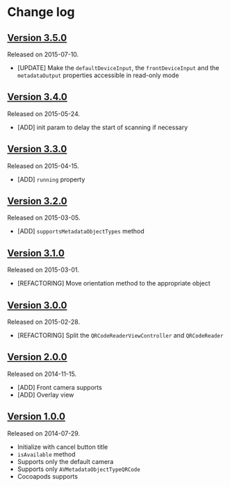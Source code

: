 # Change log

## [Version 3.5.0](https://github.com/yannickl/QRCodeReaderViewController/releases/tag/3.5.0)
Released on 2015-07-10.

- [UPDATE] Make the `defaultDeviceInput`, the `frontDeviceInput` and the `metadataOutput` properties accessible in read-only mode

## [Version 3.4.0](https://github.com/yannickl/QRCodeReaderViewController/releases/tag/3.4.0)
Released on 2015-05-24.

- [ADD] init param to delay the start of scanning if necessary

## [Version 3.3.0](https://github.com/yannickl/QRCodeReaderViewController/releases/tag/3.3.0)
Released on 2015-04-15.

- [ADD] `running` property

## [Version 3.2.0](https://github.com/yannickl/QRCodeReaderViewController/releases/tag/3.2.0)
Released on 2015-03-05.

- [ADD] `supportsMetadataObjectTypes` method

## [Version 3.1.0](https://github.com/yannickl/QRCodeReaderViewController/releases/tag/3.1.0)
Released on 2015-03-01.

- [REFACTORING] Move orientation method to the appropriate object

## [Version 3.0.0](https://github.com/yannickl/QRCodeReaderViewController/releases/tag/3.0.0)
Released on 2015-02-28.

- [REFACTORING] Split the `QRCodeReaderViewController` and `QRCodeReader`

## [Version 2.0.0](https://github.com/yannickl/QRCodeReaderViewController/releases/tag/2.0.0)
Released on 2014-11-15.

- [ADD] Front camera supports
- [ADD] Overlay view

## [Version 1.0.0](https://github.com/yannickl/QRCodeReaderViewController/releases/tag/1.0.0)
Released on 2014-07-29.

- Initialize with cancel button title
- `isAvailable` method
- Supports only the default camera
- Supports only `AVMetadataObjectTypeQRCode`
- Cocoapods supports
